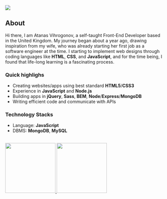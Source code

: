 <img src="https://visitor-badge.glitch.me/badge?page_id=AtanasVihrogonov"/>

## About
Hi there, I am Atanas Vihrogonov, a self-taught Front-End Developer based in the United Kingdom. 
My journey began about a year ago, drawing inspiration from my wife, who was already starting her first job as a software engineer at the time.
I starting to implement web designs through coding languages like <strong>HTML</strong>, <strong>CSS</strong>, and <strong>JavaScript</strong>, and for the time being, I found that life-long learning is a fascinating process.

### Quick highlighs

* Creating websites/apps using best standard <strong>HTML5</strong>/<strong>CSS3</strong>
* Experience in <strong>JavaScript</strong> and <strong>Node.js</strong>
* Building apps in <strong>jQuery</strong>, <strong>Sass</strong>, <strong>BEM</strong>, <strong>Node</strong>/<strong>Express</strong>/<strong>MongoDB</strong>
* Writing efficient code and communicate with APIs

### Technology Stacks 

* Language: <strong>JavaScript</strong> 
* DBMS: <strong>MongoDB</strong>, <strong>MySQL</strong> 

<br>

<a href="https://github.com/AtanasVihrogonov">
  <img height="160em" src="https://github-readme-stats.vercel.app/api?username=AtanasVihrogonov&show_icons=true&title_color=c1c7cb&icon_color=cfd3d6&text_color=374140&bg_color=e9ebec" />
  <img height="160em" src="https://github-readme-stats.vercel.app/api/top-langs/?username=AtanasVihrogonov&layout=compact&title_color=c1c7cb&icon_color=cfd3d6&text_color=374140&bg_color=e9ebec" />
</a>







 







